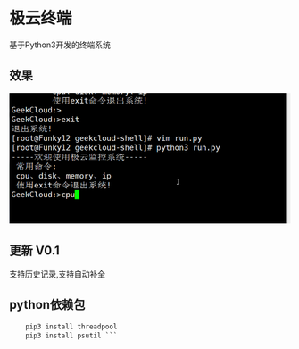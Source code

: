 # 极云终端 
基于Python3开发的终端系统
## 效果
![alt](https://github.com/Mr-Linus/geekcloud-shell/blob/master/screen.gif)
## 更新 V0.1
支持历史记录,支持自动补全
## python依赖包
``` pip3 install prompt_toolkit
    pip3 install threadpool
    pip3 install psutil ```
